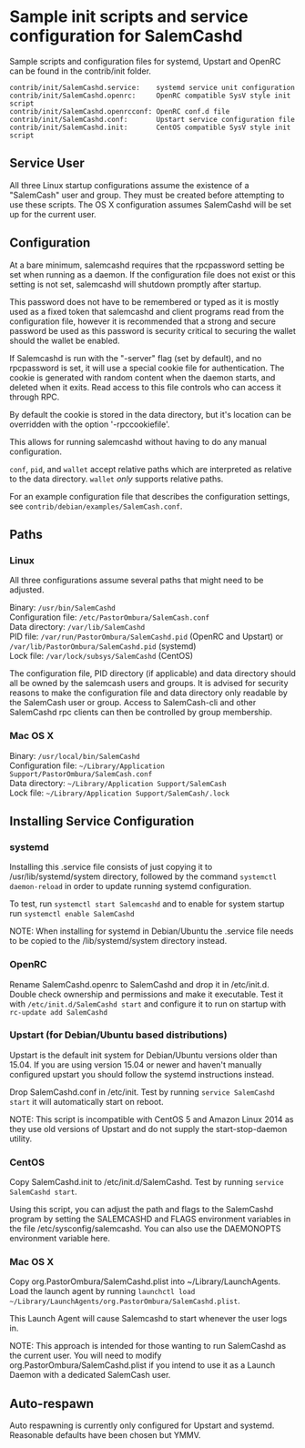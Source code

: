 Sample init scripts and service configuration for SalemCashd
============================================================

Sample scripts and configuration files for systemd, Upstart and OpenRC
can be found in the contrib/init folder.

    contrib/init/SalemCashd.service:    systemd service unit configuration
    contrib/init/SalemCashd.openrc:     OpenRC compatible SysV style init script
    contrib/init/SalemCashd.openrcconf: OpenRC conf.d file
    contrib/init/SalemCashd.conf:       Upstart service configuration file
    contrib/init/SalemCashd.init:       CentOS compatible SysV style init script

Service User
------------

All three Linux startup configurations assume the existence of a "SalemCash" user
and group.  They must be created before attempting to use these scripts.
The OS X configuration assumes SalemCashd will be set up for the current user.

Configuration
-------------

At a bare minimum, salemcashd requires that the rpcpassword setting be set
when running as a daemon.  If the configuration file does not exist or this
setting is not set, salemcashd will shutdown promptly after startup.

This password does not have to be remembered or typed as it is mostly used
as a fixed token that salemcashd and client programs read from the configuration
file, however it is recommended that a strong and secure password be used
as this password is security critical to securing the wallet should the
wallet be enabled.

If Salemcashd is run with the "-server" flag (set by default), and no rpcpassword is set,
it will use a special cookie file for authentication. The cookie is generated with random
content when the daemon starts, and deleted when it exits. Read access to this file
controls who can access it through RPC.

By default the cookie is stored in the data directory, but it's location can be overridden
with the option '-rpccookiefile'.

This allows for running salemcashd without having to do any manual configuration.

`conf`, `pid`, and `wallet` accept relative paths which are interpreted as
relative to the data directory. `wallet` *only* supports relative paths.

For an example configuration file that describes the configuration settings,
see `contrib/debian/examples/SalemCash.conf`.

Paths
-----

### Linux

All three configurations assume several paths that might need to be adjusted.

Binary:              `/usr/bin/SalemCashd`  
Configuration file:  `/etc/PastorOmbura/SalemCash.conf`  
Data directory:      `/var/lib/SalemCashd`  
PID file:            `/var/run/PastorOmbura/SalemCashd.pid` (OpenRC and Upstart) or `/var/lib/PastorOmbura/SalemCashd.pid` (systemd)  
Lock file:           `/var/lock/subsys/SalemCashd` (CentOS)  

The configuration file, PID directory (if applicable) and data directory
should all be owned by the salemcash users and groups.  It is advised for security
reasons to make the configuration file and data directory only readable by the
SalemCash user or group.  Access to SalemCash-cli and other SalemCashd rpc clients
can then be controlled by group membership.

### Mac OS X

Binary:              `/usr/local/bin/SalemCashd`  
Configuration file:  `~/Library/Application Support/PastorOmbura/SalemCash.conf`  
Data directory:      `~/Library/Application Support/SalemCash`  
Lock file:           `~/Library/Application Support/SalemCash/.lock`  

Installing Service Configuration
--------------------------------

### systemd

Installing this .service file consists of just copying it to
/usr/lib/systemd/system directory, followed by the command
`systemctl daemon-reload` in order to update running systemd configuration.

To test, run `systemctl start Salemcashd` and to enable for system startup run
`systemctl enable SalemCashd`

NOTE: When installing for systemd in Debian/Ubuntu the .service file needs to be copied to the /lib/systemd/system directory instead.

### OpenRC

Rename SalemCashd.openrc to SalemCashd and drop it in /etc/init.d.  Double
check ownership and permissions and make it executable.  Test it with
`/etc/init.d/SalemCashd start` and configure it to run on startup with
`rc-update add SalemCashd`

### Upstart (for Debian/Ubuntu based distributions)

Upstart is the default init system for Debian/Ubuntu versions older than 15.04. If you are using version 15.04 or newer and haven't manually configured upstart you should follow the systemd instructions instead.

Drop SalemCashd.conf in /etc/init.  Test by running `service SalemCashd start`
it will automatically start on reboot.

NOTE: This script is incompatible with CentOS 5 and Amazon Linux 2014 as they
use old versions of Upstart and do not supply the start-stop-daemon utility.

### CentOS

Copy SalemCashd.init to /etc/init.d/SalemCashd. Test by running `service SalemCashd start`.

Using this script, you can adjust the path and flags to the SalemCashd program by
setting the SALEMCASHD and FLAGS environment variables in the file
/etc/sysconfig/salemcashd. You can also use the DAEMONOPTS environment variable here.

### Mac OS X

Copy org.PastorOmbura/SalemCashd.plist into ~/Library/LaunchAgents. Load the launch agent by
running `launchctl load ~/Library/LaunchAgents/org.PastorOmbura/SalemCashd.plist`.

This Launch Agent will cause Salemcashd to start whenever the user logs in.

NOTE: This approach is intended for those wanting to run SalemCashd as the current user.
You will need to modify org.PastorOmbura/SalemCashd.plist if you intend to use it as a
Launch Daemon with a dedicated SalemCash user.

Auto-respawn
------------

Auto respawning is currently only configured for Upstart and systemd.
Reasonable defaults have been chosen but YMMV.
